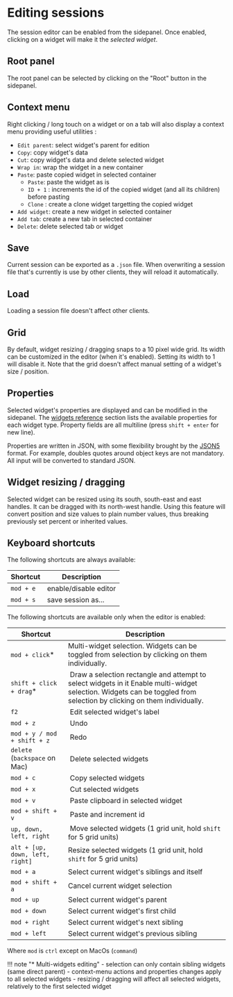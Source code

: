 # Editing sessions

The session editor can be enabled from the sidepanel. Once enabled, clicking on a widget will make it the *selected widget*.

## Root panel

The root panel can be selected by clicking on the "Root" button in the sidepanel.

## Context menu

Right clicking / long touch on a widget or on a tab will also display a context menu providing useful utilities :

- `Edit parent`: select widget's parent for edition
- `Copy`: copy widget's data
- `Cut`: copy widget's data and delete selected widget
- `Wrap in`: wrap the widget in a new container
- `Paste`: paste copied widget in selected container
  - `Paste`: paste the widget as is
  - `ID + 1` : increments the id of the copied widget (and all its children) before pasting
  - `Clone` : create a clone widget targetting the copied widget
- `Add widget`: create a new widget in selected container
- `Add tab`: create a new tab in selected container
- `Delete`: delete selected tab or widget

## Save

Current session can be exported as a `.json` file. When overwriting a session file that's currently is use by other clients, they will reload it automatically.

## Load

Loading a session file doesn't affect other clients.

## Grid

By default, widget resizing / dragging snaps to a 10 pixel wide grid. Its width can be customized in the editor (when it's enabled). Setting its width to 1 will disable it. Note that the grid doesn't affect manual setting of a widget's size / position.

## Properties

Selected widget's properties are displayed and can be modified in the sidepanel. The [widgets reference](widgets/widgets) section lists the available properties for each widget type. Property fields are all multiline (press `shift + enter` for new line).

Properties are written in JSON, with some flexibility brought by the [JSON5](https://github.com/json5/json5) format. For example, doubles quotes around object keys are not mandatory. All input will be converted to standard JSON.


## Widget resizing / dragging

Selected widget can be resized using its south, south-east and east handles. It can be dragged with its north-west handle. Using this feature will convert position and size values to plain number values, thus breaking previously set percent or inherited values.

## Keyboard shortcuts

The following shortcuts are always available:

| Shortcut | Description |
|---|---|
| `mod + e` | enable/disable editor |
| `mod + s` | save session as... |

The following shortcuts are available only when the editor is enabled:

| Shortcut | Description |
|---|---|
| `mod + click`* | Multi-widget selection. Widgets can be toggled from selection by clicking on them individually.|
| `shift + click + drag`* | Draw a selection rectangle and attempt to select widgets in it Enable multi-widget selection. Widgets can be toggled from selection by clicking on them individually.|
| `f2` | Edit selected widget's label |
| `mod + z` | Undo |
| `mod + y / mod + shift + z` | Redo |
| `delete` (`backspace` on Mac) | Delete selected widgets |
| `mod + c` | Copy selected widgets |
| `mod + x` | Cut selected widgets |
| `mod + v` | Paste clipboard in selected widget |
| `mod + shift + v` | Paste and increment id |
| `up, down, left, right` | Move selected widgets (1 grid unit, hold `shift` for 5 grid units) |
| `alt + [up, down, left, right]` | Resize selected widgets (1 grid unit, hold `shift` for 5 grid units) |
| `mod + a` | Select current widget's siblings and itself |
| `mod + shift + a` | Cancel current widget selection |
| `mod + up` | Select current widget's parent |
| `mod + down` | Select current widget's first child |
| `mod + right` | Select current widget's next sibling |
| `mod + left` | Select current widget's previous sibling |


Where `mod` is `ctrl` except on MacOs (`command`)


!!! note "* Multi-widgets editing"
    - selection can only contain sibling widgets (same direct parent)
    - context-menu actions and properties changes apply to all selected widgets
    - resizing / dragging will affect all selected widgets, relatively to the first selected widget
